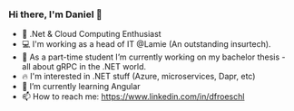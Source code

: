 ### Hi there, I'm Daniel 👋

- 🥳 .Net & Cloud Computing Enthusiast
- :computer: I'm working as a head of IT @Lamie (An outstanding insurtech).
- 🔭 As a part-time student I’m currently working on my bachelor thesis - all about gRPC in the .NET world.
- :fire: I'm interested in .NET stuff (Azure, microservices, Dapr, etc)
- 🌱 I’m currently learning Angular
- 📫 How to reach me: https://www.linkedin.com/in/dfroeschl

